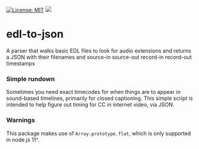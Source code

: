 [![License: MIT](https://img.shields.io/badge/License-MIT-yellow.svg)](https://opensource.org/licenses/MIT)
![](https://img.shields.io/node/v/11.0.0.svg?style=flat)

# edl-to-json
A parser that walks basic EDL files to look for audio extensions and returns a JSON with their filenames and source-in source-out record-in record-out timestamps

### Simple rundown

Sometimes you need exact timecodes for when things are to appear in sound-based timelines, primarily for closed captioning. This simple script is intended to help figure out timing for CC in internet video, via JSON.

### Warnings
This package makes use of `Array.prototype.flat`, which is only supported in node.js 11^.
